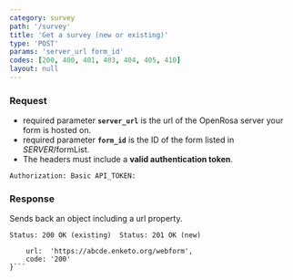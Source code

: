 ```yaml
---
category: survey
path: '/survey'
title: 'Get a survey (new or existing)'
type: 'POST'
params: 'server_url form_id'
codes: [200, 400, 401, 403, 404, 405, 410]
layout: null
---
```


### Request

* required parameter **`server_url`** is the url of the OpenRosa server your form is hosted on.
* required parameter **`form_id`** is the ID of the form listed in _SERVER_/formList.
* The headers must include a **valid authentication token**.

```Authorization: Basic API_TOKEN:```

### Response

Sends back an object including a url property.

```Status: 200 OK (existing)  Status: 201 OK (new)```
```{
    url:  'https://abcde.enketo.org/webform',
    code: '200'
}```
